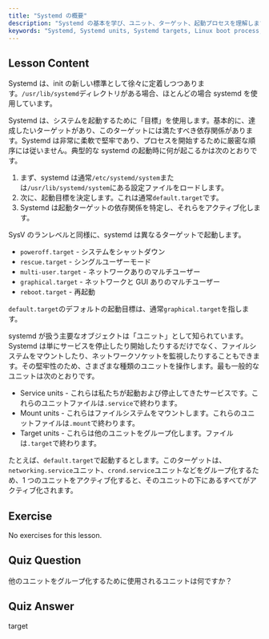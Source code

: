 ```yaml
---
title: "Systemd の概要"
description: "Systemd の基本を学び、ユニット、ターゲット、起動プロセスを理解します。Systemd が Linux でサービスとシステムの状態をどのように管理するかを発見します。あなたの旅を始めましょう！"
keywords: "Systemd, Systemd units, Systemd targets, Linux boot process, Linux services, 初心者，チュートリアル，ガイド"
---
```


## Lesson Content

Systemd は、init の新しい標準として徐々に定着しつつあります。`/usr/lib/systemd`ディレクトリがある場合、ほとんどの場合 systemd を使用しています。

Systemd は、システムを起動するために「目標」を使用します。基本的に、達成したいターゲットがあり、このターゲットには満たすべき依存関係があります。Systemd は非常に柔軟で堅牢であり、プロセスを開始するために厳密な順序には従いません。典型的な systemd の起動時に何が起こるかは次のとおりです。

1. まず、systemd は通常`/etc/systemd/system`または`/usr/lib/systemd/system`にある設定ファイルをロードします。
2. 次に、起動目標を決定します。これは通常`default.target`です。
3. Systemd は起動ターゲットの依存関係を特定し、それらをアクティブ化します。

SysV のランレベルと同様に、systemd は異なるターゲットで起動します。

- `poweroff.target` - システムをシャットダウン
- `rescue.target` - シングルユーザーモード
- `multi-user.target` - ネットワークありのマルチユーザー
- `graphical.target` - ネットワークと GUI ありのマルチユーザー
- `reboot.target` - 再起動

`default.target`のデフォルトの起動目標は、通常`graphical.target`を指します。

systemd が扱う主要なオブジェクトは「ユニット」として知られています。Systemd は単にサービスを停止したり開始したりするだけでなく、ファイルシステムをマウントしたり、ネットワークソケットを監視したりすることもできます。その堅牢性のため、さまざまな種類のユニットを操作します。最も一般的なユニットは次のとおりです。

- Service units - これらは私たちが起動および停止してきたサービスです。これらのユニットファイルは`.service`で終わります。
- Mount units - これらはファイルシステムをマウントします。これらのユニットファイルは`.mount`で終わります。
- Target units - これらは他のユニットをグループ化します。ファイルは`.target`で終わります。

たとえば、`default.target`で起動するとします。このターゲットは、`networking.service`ユニット、`crond.service`ユニットなどをグループ化するため、1 つのユニットをアクティブ化すると、そのユニットの下にあるすべてがアクティブ化されます。

## Exercise

No exercises for this lesson.

## Quiz Question

他のユニットをグループ化するために使用されるユニットは何ですか？

## Quiz Answer

target

